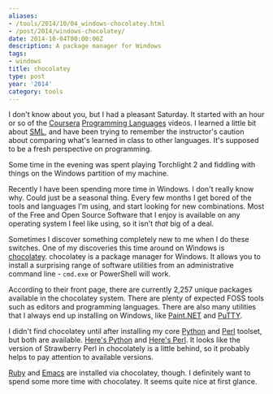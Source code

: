 ```yaml
---
aliases:
- /tools/2014/10/04_windows-chocolatey.html
- /post/2014/windows-chocolatey/
date: 2014-10-04T00:00:00Z
description: A package manager for Windows
tags:
- windows
title: chocolatey
type: post
year: '2014'
category: tools
---
```

[Programming Languages]: https://www.coursera.org/course/proglang/
[Coursera]: https://www.coursera.org/
[SML]: http://www.smlnj.org/

I don't know about you, but I had a pleasant Saturday. It started with
an hour or so of the [Coursera][] [Programming Languages][] videos. I
learned a little bit about [SML][], and have been trying to remember
the instructor's caution about comparing what's learned in class to
other languages. It's supposed to be a fresh perspective on
programming.
<!-- TEASER_END -->

Some time in the evening was spent playing Torchlight 2 and fiddling
with things on the Windows partition of my machine.

Recently I have been spending more time in Windows. I don't really
know why. Could just be a seasonal thing. Every few months I get bored
of the tools and languages I'm using, and start looking for new
combinations. Most of the Free and Open
Source Software that I enjoy is available on any operating system I
feel like using, so it isn't *that* big of a deal.

[chocolatey]: https://chocolatey.org/

Sometimes I discover something completely new to me when I do these
switches. One of my discoveries this time around on Windows is
[chocolatey][]. chocolatey is a package manager for Windows. It allows
you to install a surprising range of software utilities from an
administrative command line - `cmd.exe` or PowerShell will work.

[Paint.NET]: https://chocolatey.org/packages/paint.net/
[PuTTY]: https://chocolatey.org/packages/putty/

According to their front page, there are currently 2,257 unique
packages available in the chocolatey system. There are plenty of
expected FOSS tools such as editors and programming languages. There
are also many utilities that I always end up installing on Windows,
like [Paint.NET][] and [PuTTY][].

[Python]: https://www.python.org/
[Perl]: http://strawberryperl.com/
[Here's Python]: https://chocolatey.org/packages/python/
[Here's Perl]: https://chocolatey.org/packages/StrawberryPerl/

I didn't find chocolatey until after installing my core [Python][] and
[Perl][] toolset, but both are available. [Here's Python][] and
[Here's Perl][]. It looks like the version of Strawberry Perl in
chocolately is a little behind, so it probably helps to pay attention
to available versions.

[Ruby]: https://chocolatey.org/packages/ruby/
[Emacs]: https://chocolatey.org/packages/Emacs/

[Ruby][] and [Emacs][] are installed via chocolatey, though. I
definitely want to spend some more time with chocolatey. It seems
quite nice at first glance.
